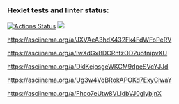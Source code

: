 ### Hexlet tests and linter status:
[![Actions Status](https://github.com/romaverne/js-starter-project-44/workflows/hexlet-check/badge.svg)](https://github.com/romaverne/js-starter-project-44/actions)
<a href="https://codeclimate.com/github/romaverne/js-starter-project-44/maintainability"><img src="https://api.codeclimate.com/v1/badges/e23453612a06efee775d/maintainability" /></a>

https://asciinema.org/a/JXVAeA3hdX432Fk4FdWFoPeRV

https://asciinema.org/a/IwXdGxBDCRntzOD2uofnipvXU

https://asciinema.org/a/DklKejosgeWKCM9dpeSVcYJJd

https://asciinema.org/a/Ug3w4VqBRokAPOKd7ExyCiwaY

https://asciinema.org/a/Fhco7eUtw8VLldbVJ0glybjnX
